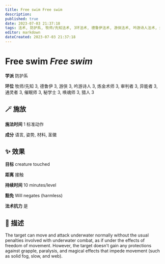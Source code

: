 ```yaml
---
title: Free swim Free swim
description: 
published: true
date: 2023-07-03 21:37:18
tags: 法术, 防护系, 牧师/先知法术, 3环法术, 德鲁伊法术, 游侠法术, 吟游诗人法术, 炼金术师法术, 审判者法术, 异能者法术, 通灵者法术, 催眠师法术, 秘学士法术, 唤魂师法术, 猎人法术
editor: markdown
dateCreated: 2023-07-03 21:37:18
---
```


# **Free swim** *Free swim*

**学派** 防护系 

**环位** 牧师/先知 3, 德鲁伊 3, 游侠 3, 吟游诗人 3, 炼金术师 3, 审判者 3, 异能者 3, 通灵者 3, 催眠师 3, 秘学士 3, 唤魂师 3, 猎人 3

## 🪄 施放

**施法时间** 1 标准动作

**成分** 语言, 姿势, 材料, 圣徽

## ✨ 效果 

**目标** creature touched 

**距离** 接触  

**持续时间** 10 minutes/level 

**豁免** Will negates (harmless)

**法术抗力** 是

## 📖 描述

The target can move and attack underwater normally without the usual penalties involved with underwater combat, as if under the effects of freedom of movement. However, the target doesn't gain any protections against grapple, paralysis, and magical effects that impede movement (such as solid fog, slow, and web).
    
